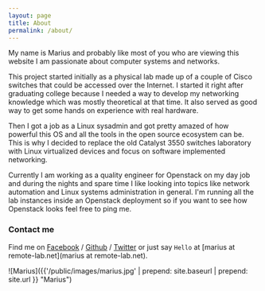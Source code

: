 ```yaml
---
layout: page
title: About
permalink: /about/
---
```


My name is Marius and probably like most of you who are viewing this website I am passionate about computer systems and networks. 

This project started initially as a physical lab made up of a couple of Cisco switches that could be accessed over the Internet. I started it right after graduating college because I needed a way to develop my networking knowledge which was mostly theoretical at that time. It also served as good way to get some hands on experience with real hardware.

Then I got a job as a Linux sysadmin and got pretty amazed of how powerful this OS and all the tools in the open source ecosystem can be. This is why I decided to replace the old Catalyst 3550 switches laboratory with Linux virtualized devices and focus on software implemented networking. 

Currently I am working as a quality engineer for Openstack on my day job and during the nights and spare time I like looking into topics like network automation and Linux systems administration in general. I'm running all the lab instances inside an Openstack deployment so if you want to see how Openstack looks feel free to ping me. 

### Contact me

Find me on [Facebook][facebook] / [Github][github] / [Twitter][Twitter] or just say `Hello` at 
[marius at remote-lab.net](marius at remote-lab.net).

![Marius]({{'/public/images/marius.jpg' | prepend: site.baseurl | prepend: site.url }} "Marius")

[tf]: http://template-factory.nl
[m]: http://mearch.com
[pw]: http://processwire.com
[pwf]: http://processwire.com/talk
[jekyll]: http://jekyllrb.com
[github]: https://github.com/remoteur
[twitter]: https://twitter.com/remoteur
[facebook]: https://www.facebook.com/marius.catalin.31542

